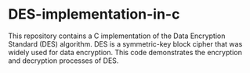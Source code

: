 # DES-implementation-in-c
This repository contains a C implementation of the Data Encryption Standard (DES) algorithm. DES is a symmetric-key block cipher that was widely used for data encryption. This code demonstrates the encryption and decryption processes of DES.
